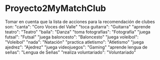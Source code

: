 # Proyecto2MyMatchClub

Tomar en cuenta que la lista de acciones para la recomendación de clubes son:
"canta": "Coro Voces del Valle"
"toca guitarra": "Guitarra"
"aprende teatro": "Teatro"
"baila": "Danza"
"toma fotografías": "Fotografía"
"juega futsal": "Futsal"
"juega baloncesto": "Baloncesto"
"juega voleibol": "Voleibol"
"nada": "Natación"
"practica atletismo": "Atletismo"
"juega ajedrez": "Ajedrez"
"juega videojuegos": "Gaming"
"aprende lengua de señas": "Lengua de Señas"
"realiza voluntariado": "Voluntariado"
